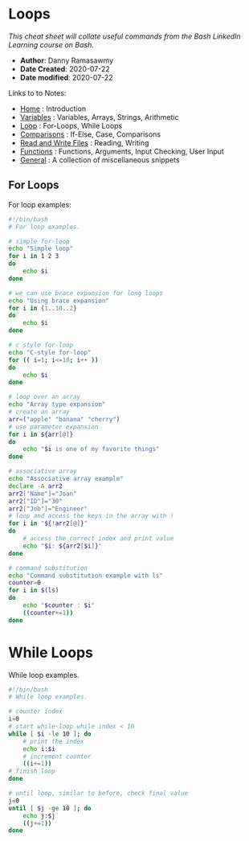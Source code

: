 # Loops
*This cheat sheet will collate useful commands from the Bash LinkedIn Learning course on Bash.*

- **Author**: Danny Ramasawmy
- **Date Created**: 2020-07-22
- **Date modified**: 2020-07-22

Links to to Notes:
- [Home](./bash_notes) : Introduction  
- [Variables](./bash_notes_variables) : Variables, Arrays, Strings, Arithmetic  
- [Loop](./bash_notes_loops) : For-Loops, While Loops
- [Comparisons](./bash_notes_comparisons) : If-Else, Case, Comparisons
- [Read and Write Files](./bash_notes_rw_files) : Reading, Writing
- [Functions](./bash_notes_functions) : Functions, Arguments, Input Checking, User Input
- [General](./bash_notes_general) : A collection of miscellaneous snippets

## For Loops
For loop examples:
```bash
#!/bin/bash
# For loop examples.

# simple for-loop
echo "Simple loop"
for i in 1 2 3
do
	echo $i
done

# we can use brace expansion for long loops
echo "Using brace expansion"
for i in {1..10..2}
do
	echo $i
done

# c style for-loop
echo "C-style for-loop"
for (( i=1; i<=10; i++ ))
do
	echo $i
done

# loop over an array
echo "Array type expansion"
# create an array
arr=("apple" "banana" "cherry")
# use parameter expansion
for i in ${arr[@]}
do 
	echo "$i is one of my favorite things"
done

# associative array
echo "Associative array example"
declare -A arr2
arr2["Name"]="Joan"
arr2["ID"]="30"
arr2["Job"]="Engineer"
# loop and access the keys in the array with !
for i in "${!arr2[@]}"
do
	# access the correct index and print value
	echo "$i: ${arr2[$i]}"
done

# command substitution
echo "Command substitution example with ls"
counter=0
for i in $(ls)
do
	echo "$counter : $i"
	((counter+=1))
done
```

# While Loops
While loop examples.
```bash
#!/bin/bash
# While loop examples.

# counter index
i=0
# start while-loop while index < 10
while [ $i -le 10 ]; do
	# print the index
	echo i:$i
	# increment counter
	((i+=1))
# finish loop
done

# until loop, similar to before, check final value
j=0
until [ $j -ge 10 ]; do
	echo j:$j
	((j+=1))
done
```
